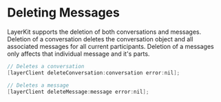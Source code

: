 # Deleting Messages

LayerKit supports the deletion of both conversations and messages. Deletion of a conversation deletes the conversation object and all associated messages for all current participants. Deletion of a messages only affects that individual message and it's parts.

```objectivec
// Deletes a conversation
[layerClient deleteConversation:conversation error:nil];

// Deletes a message
[layerClient deleteMessage:message error:nil];
```
